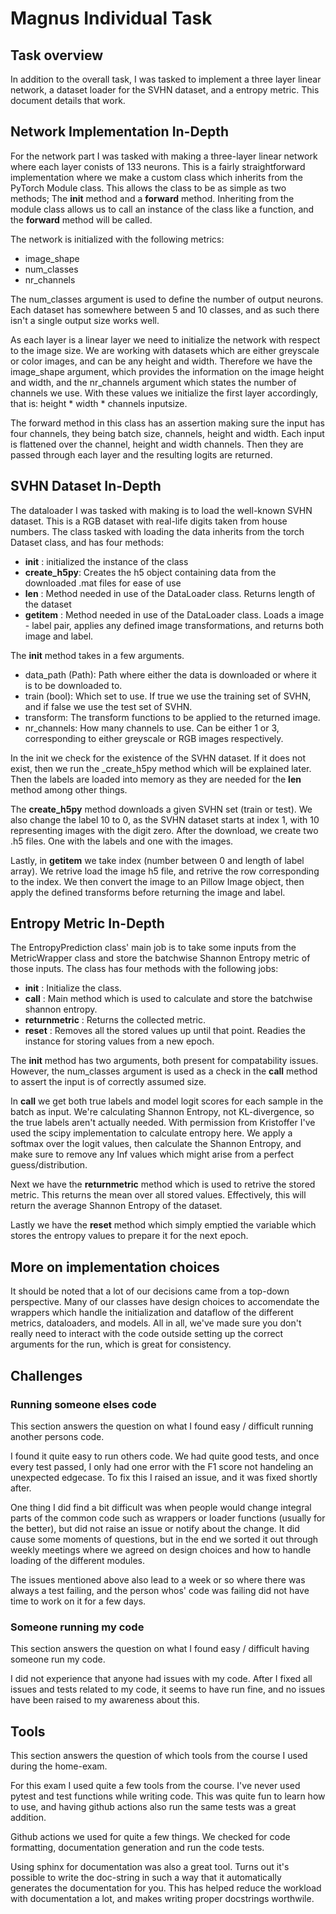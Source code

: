 Magnus Individual Task
======================

## Task overview
In addition to the overall task, I was tasked to implement a three layer linear network, a dataset loader for the SVHN dataset, and a entropy metric. This document details that work.

## Network Implementation In-Depth
For the network part I was tasked with making a three-layer linear network where each layer conists of 133 neurons. This is a fairly straightforward implementation where we make a custom class which inherits from the PyTorch Module class. This allows the class to be as simple as two methods; The __init__ method and a __forward__ method. Inheriting from the module class allows us to call an instance of the class like a function, and the __forward__ method will be called.

The network is initialized with the following metrics: 
* image_shape
* num_classes
* nr_channels

The num_classes argument is used to define the number of output neurons. Each dataset has somewhere between 5 and 10 classes, and as such there isn't a single output size works well. 

As each layer is a linear layer we need to initialize the network with respect to the image size. We are working with datasets which are either greyscale or color images, and can be any height and width. Therefore we have the image_shape argument, which provides the information on the image height and width, and the nr_channels argument which states the number of channels we use. With these values we initialize the first layer accordingly, that is: height * width * channels inputsize. 

The forward method in this class has an assertion making sure the input has four channels, they being batch size, channels, height and width. 
Each input is flattened over the channel, height and width channels. Then they are passed through each layer and the resulting logits are returned.


## SVHN Dataset In-Depth
The dataloader I was tasked with making is to load the well-known SVHN dataset. This is a RGB dataset with real-life digits taken from house numbers. The class tasked with loading the data inherits from the torch Dataset class, and has four methods:
* __init__ : initialized the instance of the class
* __create_h5py__: Creates the h5 object containing data from the downloaded .mat files for ease of use
* __len__ : Method needed in use of the DataLoader class. Returns length of the dataset
* __getitem__ : Method needed in use of the DataLoader class. Loads a image - label pair, applies any defined image transformations, and returns both image and label. 



The __init__ method takes in a few arguments. 
* data_path (Path): Path where either the data is downloaded or where it is to be downloaded to. 
* train (bool): Which set to use. If true we use the training set of SVHN, and if false we use the test set of SVHN.
* transform: The transform functions to be applied to the returned image. 
* nr_channels: How many channels to use. Can be either 1 or 3, corresponding to either greyscale or RGB images respectively. 

In the init we check for the existence of the SVHN dataset. If it does not exist, then we run the _create_h5py method which will be explained later. Then the labels are loaded into memory as they are needed for the __len__ method among other things. 

The __create_h5py__ method downloads a given SVHN set (train or test). We also change the label 10 to 0, as the SVHN dataset starts at index 1, with 10 representing images with the digit zero. After the download, we create two .h5 files. One with the labels and one with the images. 

Lastly, in __getitem__ we take index (number between 0 and length of label array). We retrive load the image h5 file, and retrive the row corresponding to the index. 
We then convert the image to an Pillow Image object, then apply the defined transforms before returning the image and label. 



## Entropy Metric In-Depth
The EntropyPrediction class' main job is to take some inputs from the MetricWrapper class and store the batchwise Shannon Entropy metric of those inputs. The class has four methods with the following jobs: 

* __init__ : Initialize the class.
* __call__ : Main method which is used to calculate and store the batchwise shannon entropy.
* __returnmetric__ : Returns the collected metric. 
* __reset__ : Removes all the stored values up until that point. Readies the instance for storing values from a new epoch. 

The __init__ method has two arguments, both present for compatability issues. However, the num_classes argument is used as a check in the __call__ method to assert the input is of correctly assumed size. 

In __call__ we get both true labels and model logit scores for each sample in the batch as input. We're calculating Shannon Entropy, not KL-divergence, so the true labels aren't actually needed. 
With permission from Kristoffer I've used the scipy implementation to calculate entropy here. We apply a softmax over the logit values, then calculate the Shannon Entropy, and make sure to remove any Inf values which might arise from a perfect guess/distribution.



Next we have the __returnmetric__ method which is used to retrive the stored metric. This returns the mean over all stored values. Effectively, this will return the average Shannon Entropy of the dataset. 

Lastly we have the __reset__ method which simply emptied the variable which stores the entropy values to prepare it for the next epoch. 

## More on implementation choices
It should be noted that a lot of our decisions came from a top-down perspective. Many of our classes have design choices to accomendate the wrappers which handle the initialization and dataflow of the different metrics, dataloaders, and models. 
All in all, we've made sure you don't really need to interact with the code outside setting up the correct arguments for the run, which is great for consistency. 


## Challenges 
### Running someone elses code
This section answers the question on what I found easy / difficult running another persons code. 

I found it quite easy to run others code. We had quite good tests, and once every test passed, I only had one error with the F1 score not handeling an unexpected edgecase. To fix this I raised an issue, and it was fixed shortly after. 

One thing I did find a bit difficult was when people would change integral parts of the common code such as wrappers or loader functions (usually for the better), but did not raise an issue or notify about the change. It did cause some moments of questions, but in the end we sorted it out through weekly meetings where we agreed on design choices and how to handle loading of the different modules. 

The issues mentioned above also lead to a week or so where there was always a test failing, and the person whos' code was failing did not have time to work on it for a few days. 

### Someone running my code
This section answers the question on what I found easy / difficult having someone run my code. 

I did not experience that anyone had issues with my code. After I fixed all issues and tests related to my code, it seems to have run fine, and no issues have been raised to my awareness about this. 


## Tools
This section answers the question of which tools from the course I used during the home-exam. 

For this exam I used quite a few tools from the course. 
I've never used pytest and test functions while writing code. This was quite fun to learn how to use, and having github actions also run the same tests was a great addition. 

Github actions we used for quite a few things. We checked for code formatting, documentation generation and run the code tests. 

Using sphinx for documentation was also a great tool. Turns out it's possible to write the doc-string in such a way that it automatically generates the documentation for you. This has helped reduce the workload with documentation a lot, and makes writing proper docstrings worthwile. 